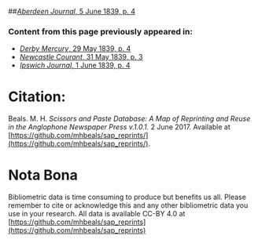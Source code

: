 ##[*Aberdeen Journal*, 5 June 1839, p. 4](https://mhbeals.github.io/sap_html/Aberdeen-Journal/Aberdeen-Journal-5-June-1839-p-4)

### Content from this page previously appeared in:
+ [*Derby Mercury*, 29 May 1839, p. 4](https://mhbeals.github.io/sap_html/Derby-Mercury/Derby-Mercury-29-May-1839-p-4)
+ [*Newcastle Courant*, 31 May 1839, p. 3](https://mhbeals.github.io/sap_html/Newcastle-Courant/Newcastle-Courant-31-May-1839-p-3)
+ [*Ipswich Journal*, 1 June 1839, p. 4](https://mhbeals.github.io/sap_html/Ipswich-Journal/Ipswich-Journal-1-June-1839-p-4)
                    
# Citation: 

Beals. M. H. *Scissors and Paste Database: A Map of Reprinting and Reuse in the Anglophone Newspaper Press v.1.0.1.* 2 June 2017. Available at [https://github.com/mhbeals/sap_reprints/](https://github.com/mhbeals/sap_reprints/). 
                    
# Nota Bona

Bibliometric data is time consuming to produce but benefits us all. Please remember to cite or acknowledge this and any other bibliometric data you use in your research. All data is available CC-BY 4.0 at [https://github.com/mhbeals/sap_reprints](https://github.com/mhbeals/sap_reprints)